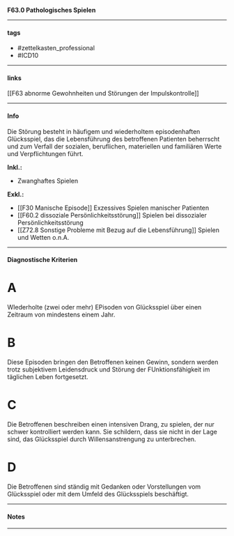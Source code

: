 __F63.0 Pathologisches Spielen__

___________________________________________
#### tags

- #zettelkasten_professional
- #ICD10 
___________________________________________
#### links

[[F63 abnorme Gewohnheiten und Störungen der Impulskontrolle]]

___________________________________________
#### Info
Die Störung besteht in häufigem und wiederholtem episodenhaften Glücksspiel, das die Lebensführung des betroffenen Patienten beherrscht und zum Verfall der sozialen, beruflichen, materiellen und familiären Werte und Verpflichtungen führt.

__Inkl.:__
- Zwanghaftes Spielen

__Exkl.:__
- [[F30 Manische Episode]] Exzessives Spielen manischer Patienten 
-  [[F60.2 dissoziale Persönlichkeitsstörung]] Spielen bei dissozialer Persönlichkeitsstörung
- [[Z72.8 Sonstige Probleme mit Bezug auf die Lebensführung]] Spielen und Wetten o.n.A. 
___________________________________________
#### Diagnostische Kriterien

# A 
WIederholte (zwei oder mehr) EPisoden von Glücksspiel über einen Zeitraum von mindestens einem Jahr.

# B
Diese Episoden bringen den Betroffenen keinen Gewinn, sondern werden trotz subjektivem Leidensdruck und Störung der FUnktionsfähigkeit im täglichen Leben fortgesetzt.

# C
Die Betroffenen beschreiben einen intensiven Drang, zu spielen, der nur schwer kontrolliert werden kann. Sie schildern, dass sie nicht in der Lage sind, das Glücksspiel durch Willensanstrengung zu unterbrechen.

# D
Die Betroffenen sind ständig mit Gedanken oder Vorstellungen vom Glücksspiel oder mit dem Umfeld des Glücksspiels beschäftigt.

___________________________________________
#### Notes

___________________________________________

